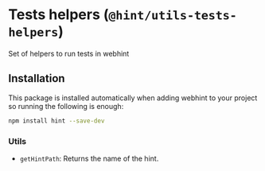 # Tests helpers (`@hint/utils-tests-helpers`)

Set of helpers to run tests in webhint

## Installation

This package is installed automatically when adding webhint to your project
so running the following is enough:

```bash
npm install hint --save-dev
```

### Utils

* `getHintPath`: Returns the name of the hint.
